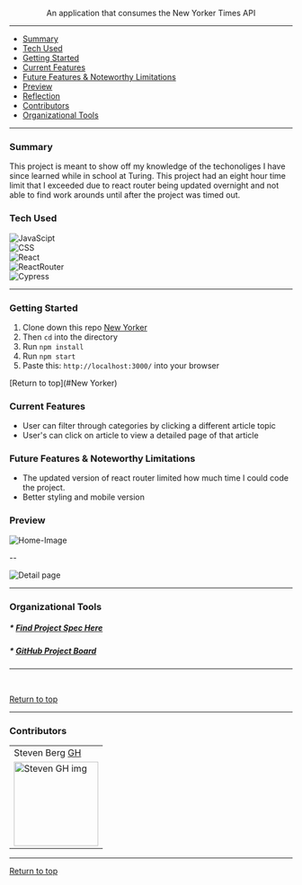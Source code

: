 <div align="center">
<p>An application that consumes the New Yorker Times API</p>
</div>



---

- [Summary](#summary) 
- [Tech Used](#tech-used)
- [Getting Started](#getting-started) 
- [Current Features](#current-features) 
- [Future Features & Noteworthy Limitations](#future-features-&-noteworthy-limitations) 
- [Preview](#preview) 
- [Reflection](#reflection) 
- [Contributors](#contributors) 
- [Organizational Tools](#organizational-tools)
 
---

### Summary

This project is meant to show off my knowledge of the techonoliges I have since learned while in school at Turing. This project had an eight hour time limit that I exceeded due to react router being updated overnight and not able to find work arounds until after the project was timed out. 
 
### Tech Used

![JavaScipt](https://img.shields.io/badge/JavaScript-323330?style=for-the-badge&logo=javascript&logoColor=F7DF1E)<br />
![CSS](https://img.shields.io/badge/CSS3-1572B6?style=for-the-badge&logo=css3&logoColor=white)<br />
![React](https://img.shields.io/badge/React-20232A?style=for-the-badge&logo=react&logoColor=61DAFB)<br />
![ReactRouter](https://img.shields.io/badge/React_Router-CA4245?style=for-the-badge&logo=react-router&logoColor=white)<br />
![Cypress](https://img.shields.io/badge/Cypress-17202C?style=for-the-badge&logo=cypress&logoColor=white)

---
### Getting Started
1. Clone down this repo [New Yorker](https://github.com/saberg1/newyorker)
2. Then ```cd``` into the directory
3. Run ```npm install```
4. Run ```npm start```
5. Paste this: ```http://localhost:3000/``` into your browser


[Return to top](#New Yorker)

### Current Features
- User can filter through categories by clicking a different article topic
- User's can click on article to view a detailed page of that article

### Future Features & Noteworthy Limitations
- The updated version of react router limited how much time I could code the project.
- Better styling and mobile version


### Preview
![Home-Image](https://i.ibb.co/F32YqbT/nyt2.png)

-- 


![Detail page](https://i.ibb.co/PrpQWFF/nyt1.png)


---

### Organizational Tools
##### * [Find Project Spec Here](https://frontend.turing.edu/projects/module-3/showcase.html)
##### * [GitHub Project Board](https://github.com/saberg1/newyorker/projects)

---
<br>


[Return to top](#The-NXT-Frontier)

---
### Contributors
<table>
     <tr>
          <td> Steven Berg <a href="saberg1.github.io/ideabox-boilerplate/">GH</td>
      </tr>
      </tr>
<td><img src="https://avatars.githubusercontent.com/u/27789047?s=400&u=c6ff851d568c1206e3440d76cae997d5312785be&v=4" alt="Steven GH img"
width="150" height="auto" /></td>
    </tr>
</table>



---

[Return to top](#spacex-stretch)
